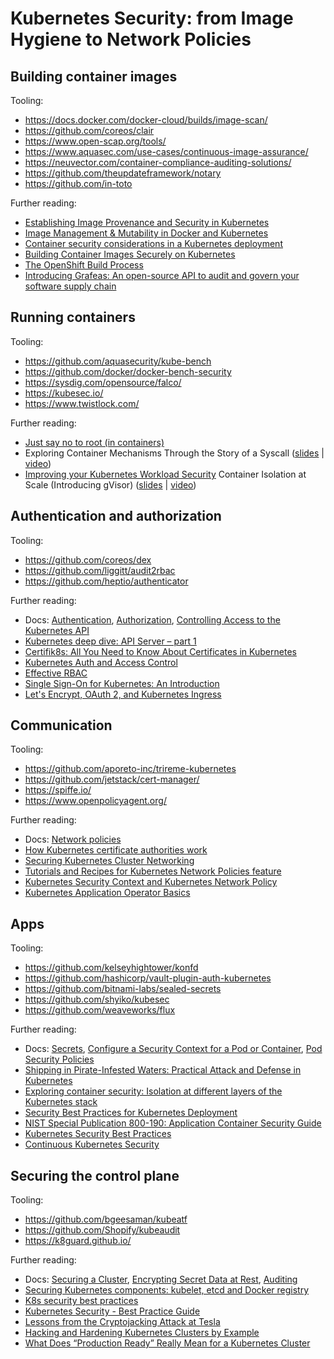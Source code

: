 # Kubernetes Security: from Image Hygiene to Network Policies

## Building container images

Tooling:

- https://docs.docker.com/docker-cloud/builds/image-scan/ 
- https://github.com/coreos/clair 
- https://www.open-scap.org/tools/ 
- https://www.aquasec.com/use-cases/continuous-image-assurance/ 
- https://neuvector.com/container-compliance-auditing-solutions/ 
- https://github.com/theupdateframework/notary 
- https://github.com/in-toto 

Further reading:

- [Establishing Image Provenance and Security in Kubernetes](https://www.youtube.com/watch?v=zs-6YEUrJAM)
- [Image Management & Mutability in Docker and Kubernetes](https://container-solutions.com/image-management-mutability-in-docker-and-kubernetes/) 
- [Container security considerations in a Kubernetes deployment](https://thenewstack.io/container-security-considerations-kubernetes-deployment/)
- [Building Container Images Securely on Kubernetes](https://blog.jessfraz.com/post/building-container-images-securely-on-kubernetes/)
- [The OpenShift Build Process](https://docs.openshift.com/container-platform/3.9/security/build_process.html)
- [Introducing Grafeas: An open-source API to audit and govern your software supply chain](https://cloudplatform.googleblog.com/2017/10/introducing-grafeas-open-source-api-.html)

## Running containers

Tooling:

- https://github.com/aquasecurity/kube-bench
- https://github.com/docker/docker-bench-security 
- https://sysdig.com/opensource/falco/ 
- https://kubesec.io/
- https://www.twistlock.com/ 

Further reading:

- [Just say no to root (in containers)](https://opensource.com/article/18/3/just-say-no-root-containers)
- Exploring Container Mechanisms Through the Story of a Syscall ([slides](https://schd.ws/hosted_files/kccnceu18/46/Exploring%20container%20mechanisms%20through%20the%20story%20of%20a%20syscall.pdf) | [video](https://www.youtube.com/watch?v=1Tl-NURLoq4))
- [Improving your Kubernetes Workload Security](https://www.youtube.com/watch?v=T_NxDXAdbfo)
Container Isolation at Scale (Introducing gVisor) ([slides](https://schd.ws/hosted_files/kccnceu18/47/Container%20Isolation%20at%20Scale.pdf) | [video](https://www.youtube.com/watch?v=pWyJahTWa4I))

## Authentication and authorization

Tooling:

- https://github.com/coreos/dex 
- https://github.com/liggitt/audit2rbac 
- https://github.com/heptio/authenticator 

Further reading:

- Docs: [Authentication](https://kubernetes.io/docs/admin/authentication/), [Authorization](https://kubernetes.io/docs/admin/authorization/), [Controlling Access to the Kubernetes API](https://kubernetes.io/docs/reference/access-authn-authz/controlling-access/)
- [Kubernetes deep dive: API Server – part 1](https://blog.openshift.com/kubernetes-deep-dive-api-server-part-1/)
- [Certifik8s: All You Need to Know About Certificates in Kubernetes](https://www.youtube.com/watch?v=gXz4cq3PKdg)
- [Kubernetes Auth and Access Control](https://www.youtube.com/watch?v=WvnXemaYQ50)
- [Effective RBAC](https://www.youtube.com/watch?v=Nw1ymxcLIDI)
- [Single Sign-On for Kubernetes: An Introduction](https://thenewstack.io/kubernetes-single-sign-one-less-identity/)
- [Let's Encrypt, OAuth 2, and Kubernetes Ingress](https://eng.fromatob.com/post/2017/02/lets-encrypt-oauth-2-and-kubernetes-ingress/)


## Communication

Tooling:

- https://github.com/aporeto-inc/trireme-kubernetes 
- https://github.com/jetstack/cert-manager/ 
- https://spiffe.io/ 
- https://www.openpolicyagent.org/ 

Further reading:

- Docs: [Network policies](https://kubernetes.io/docs/concepts/services-networking/network-policies/)
- [How Kubernetes certificate authorities work](https://jvns.ca/blog/2017/08/05/how-kubernetes-certificates-work/) 
- [Securing Kubernetes Cluster Networking](https://ahmet.im/blog/kubernetes-network-policy/)
- [Tutorials and Recipes for Kubernetes Network Policies feature](https://github.com/ahmetb/kubernetes-network-policy-recipes) 
- [Kubernetes Security Context and Kubernetes Network Policy](https://sysdig.com/blog/kubernetes-security-psp-network-policy/) 
- [Kubernetes Application Operator Basics](https://blog.openshift.com/kubernetes-application-operator-basics/) 

## Apps

Tooling:

- https://github.com/kelseyhightower/konfd 
- https://github.com/hashicorp/vault-plugin-auth-kubernetes 
- https://github.com/bitnami-labs/sealed-secrets
- https://github.com/shyiko/kubesec  
- https://github.com/weaveworks/flux 

Further reading:

- Docs: [Secrets](https://kubernetes.io/docs/concepts/configuration/secret/), [Configure a Security Context for a Pod or Container](https://kubernetes.io/docs/tasks/configure-pod-container/security-context/), [Pod Security Policies](https://kubernetes.io/docs/concepts/policy/pod-security-policy/)
- [Shipping in Pirate-Infested Waters: Practical Attack and Defense in Kubernetes](https://www.youtube.com/watch?v=ohTq0no0ZVU)
- [Exploring container security: Isolation at different layers of the Kubernetes stack](https://cloudplatform.googleblog.com/2018/05/Exploring-container-security-Isolation-at-different-layers-of-the-Kubernetes-stack.html) 
- [Security Best Practices for Kubernetes Deployment](https://kubernetes.io/blog/2016/08/security-best-practices-kubernetes-deployment/) 
- [NIST Special Publication 800-190: Application Container Security Guide](https://nvlpubs.nist.gov/nistpubs/SpecialPublications/NIST.SP.800-190.pdf)
- [Kubernetes Security Best Practices](https://www.youtube.com/watch?v=pzAwTC8KYV8)
- [Continuous Kubernetes Security](https://www.youtube.com/watch?v=YtrA7eauSSg)

## Securing the control plane

Tooling:

- https://github.com/bgeesaman/kubeatf 
- https://github.com/Shopify/kubeaudit
- https://k8guard.github.io/ 

Further reading:

- Docs: [Securing a Cluster](https://kubernetes.io/docs/tasks/administer-cluster/securing-a-cluster/), [Encrypting Secret Data at Rest](https://kubernetes.io/docs/tasks/administer-cluster/encrypt-data/), [Auditing](https://kubernetes.io/docs/tasks/debug-application-cluster/audit/)
- [Securing Kubernetes components: kubelet, etcd and Docker registry](https://sysdig.com/blog/kubernetes-security-kubelet-etcd/) 
- [K8s security best practices](https://www.slideshare.net/SharonVendrov/k8s-security-best-practices-85961183) 
- [Kubernetes Security - Best Practice Guide](https://github.com/freach/kubernetes-security-best-practice) 
- [Lessons from the Cryptojacking Attack at Tesla](https://blog.redlock.io/cryptojacking-tesla) 
- [Hacking and Hardening Kubernetes Clusters by Example](https://www.youtube.com/watch?v=vTgQLzeBfRU) 
- [What Does “Production Ready” Really Mean for a Kubernetes Cluster](https://weave.works/blog/what-does-production-ready-really-mean-for-a-kubernetes-cluster)